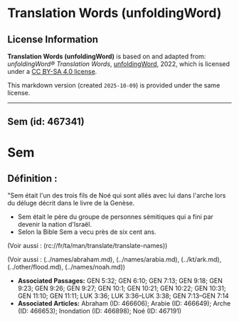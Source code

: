 # Translation Words (unfoldingWord)

## License Information

**Translation Words (unfoldingWord)** is based on and adapted from: _unfoldingWord® Translation Words_, [unfoldingWord](https://unfoldingword.org/utw), 2022, which is licensed under a [CC BY-SA 4.0 license](https://creativecommons.org/licenses/by-sa/4.0/legalcode.en).

This markdown version (created `2025-10-09`) is provided under the same license.



--------------------------------

## Sem (id: 467341)

Sem
===

Définition :
------------

"Sem était l'un des trois fils de Noé qui sont allés avec lui dans l'arche lors du déluge décrit dans le livre de la Genèse.

* Sem était le père du groupe de personnes sémitiques qui a fini par devenir la nation d'Israël.
* Selon la Bible Sem a vecu près de six cent ans.

(Voir aussi : (rc://fr/ta/man/translate/translate\-names))

(Voir aussi : (../names/abraham.md), (../names/arabia.md), (../kt/ark.md), (../other/flood.md), (../names/noah.md))

* **Associated Passages:** GEN 5:32; GEN 6:10; GEN 7:13; GEN 9:18; GEN 9:23; GEN 9:26; GEN 9:27; GEN 10:1; GEN 10:21; GEN 10:22; GEN 10:31; GEN 11:10; GEN 11:11; LUK 3:36; LUK 3:36–LUK 3:38; GEN 7:13–GEN 7:14
* **Associated Articles:** Abraham (ID: 466606); Arabie (ID: 466649); Arche (ID: 466653); Inondation (ID: 466898); Noé (ID: 467191)

